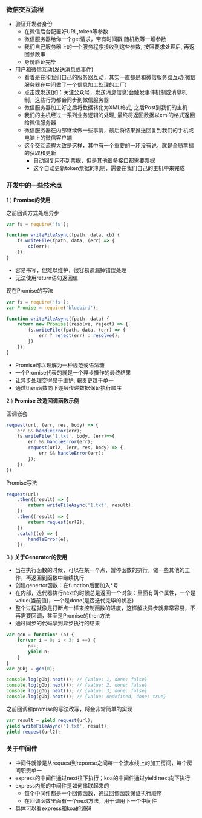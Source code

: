 ### 微信交互流程

- 验证开发者身份
    * 在微信后台配置好URL,token等参数
    * 微信服务器给你一个get请求，带有时间戳,随机数等一堆参数
    * 我们自己服务器上的一个服务程序接收到这些参数, 按照要求处理后, 再返回参数串
    * 身份验证完毕
- 用户和微信互动(发送消息或事件)
    * 看着是在和我们自己的服务器互动，其实一直都是和微信服务器互动(微信服务器在中间做了一个信息加工处理的工厂)
    * 点击或发送(如：关注公众号，发送消息信息)会触发事件机制或消息机制，这些行为都会同步到微信服务器
    * 微信服务器加工好之后将数据转化为XML格式, 之后Post到我们的主机
    * 我们的主机经过一系列业务逻辑的处理, 最终将返回数据以xml的格式返回给微信服务器
    * 微信服务器在内部继续做一些事情，最后将结果推送回复到我们的手机或电脑上的微信客户端
    * 这个交互流程大致是这样，其中有一个重要的一环没有说，就是全局票据的获取和更新
        * 自动回复用不到票据，但是其他很多接口都需要票据
        * 这个自动更新token票据的机制，需要在我们自己的主机中来完成

### 开发中的一些技术点

1 ) **Promise的使用**

之前回调方式处理异步

```js
var fs = require('fs');

function writeFileAsync(fpath, data, cb) {
    fs.writeFile(fpath, data, (err) => {
        cb(err);
    });
}
```

- 容易书写，但难以维护，很容易遗漏掉错误处理
- 无法使用return语句返回值

现在Promise的写法

```js
var fs = require('fs');
var Promise = require('bluebird');

function writeFileAsync(fpath, data) {
    return new Promise((resolve, reject) => {
        fs.writeFile(fpath, data, (err) => {
            err ? reject(err) : resolve();
        })
    });
}
```

- Promise可以理解为一种规范或语法糖
- 一个Promise代表的就是一个异步操作的最终结果
- 让异步处理变得易于维护, 职责更趋于单一
- 通过then函数向下逐层传递数据保证执行顺序

2 ) **Promise 改造回调函数示例**

回调嵌套

```js
request(url, (err, res, body) => {
    err && handleError(err);
    fs.writeFile('1.txt', body, (err)=>{
        err && handleError(err);
        request(url2, (err, res, body) => {
            err && handleError(err);
        });
    });
})
```

Promise写法

```js
request(url)
    .then((result) => {
        return writeFileAsync('1.txt', result);
    })
    .then((result) => {
        return request(url2);
    })
    .catch((e) => {
        handleError(e);
    });
```

3 ) **关于Generator的使用**

- 当在执行函数的时候，可以在某一个点，暂停函数的执行，做一些其他的工作，再返回到函数中继续执行
- 创建genertor函数：在function后面加入*号
- 在内部，迭代器执行next的时候总是返回一个对象：里面有两个属性，一个是value(当前值)，一个是done(是否迭代完毕的状态)
- 整个过程就像是打断点一样来控制函数的进度，这样解决异步就非常容易，不再需要回调，甚至是Promise的then方法
- 通过同步的代码拿到异步执行的结果

```js
var gen = function* (n) {
    for(var i = 0; i < 3; i ++) {
        n++;
        yield n;
    }
}
var gObj = gen(0);

console.log(gObj.next()); // {value: 1, done: false}
console.log(gObj.next()); // {value: 2, done: false}
console.log(gObj.next()); // {value: 3, done: false}
console.log(gObj.next()); // {value: undefined, done: true}
```

之前回调和promise的写法改写，将会非常简单的实现

```js
var result = yield request(url);
yield writeFileAsync('1.txt', result);
yield request(url2);
```

### 关于中间件

- 中间件就像是从request到reponse之间每一个流水线上的加工房间，每个房间职责单一
- express的中间件通过next往下执行；koa的中间件通过yield next向下执行
- express内部的中间件是如何串联起来的
    * 每个中间件都是一个回调函数，通过回调函数保证执行顺序
    * 在回调函数里面有一个next方法，用于调用下一个中间件
- 具体可以看express和koa的源码